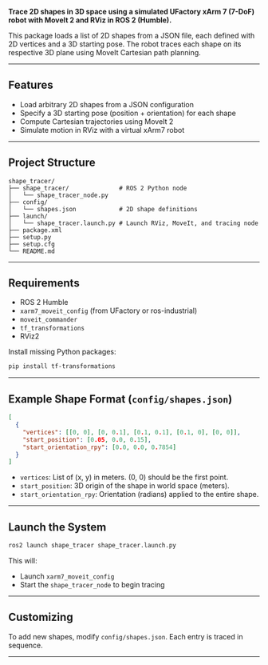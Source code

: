 **Trace 2D shapes in 3D space using a simulated UFactory xArm 7 (7-DoF) robot with MoveIt 2 and RViz in ROS 2 (Humble).**

This package loads a list of 2D shapes from a JSON file, each defined with 2D vertices and a 3D starting pose. The robot traces each shape on its respective 3D plane using MoveIt Cartesian path planning.

---

## Features

- Load arbitrary 2D shapes from a JSON configuration
- Specify a 3D starting pose (position + orientation) for each shape
- Compute Cartesian trajectories using MoveIt 2
- Simulate motion in RViz with a virtual xArm7 robot

---

## Project Structure

```
shape_tracer/
├── shape_tracer/              # ROS 2 Python node
│   └── shape_tracer_node.py
├── config/
│   └── shapes.json            # 2D shape definitions
├── launch/
│   └── shape_tracer.launch.py # Launch RViz, MoveIt, and tracing node
├── package.xml
├── setup.py
├── setup.cfg
└── README.md
```

---

## Requirements

- ROS 2 Humble
- `xarm7_moveit_config` (from UFactory or ros-industrial)
- `moveit_commander`
- `tf_transformations`
- RViz2

Install missing Python packages:
```bash
pip install tf-transformations
```

---

## Example Shape Format (`config/shapes.json`)

```json
[
  {
    "vertices": [[0, 0], [0, 0.1], [0.1, 0.1], [0.1, 0], [0, 0]],
    "start_position": [0.05, 0.0, 0.15],
    "start_orientation_rpy": [0.0, 0.0, 0.7854]
  }
]
```

- `vertices`: List of (x, y) in meters. (0, 0) should be the first point.
- `start_position`: 3D origin of the shape in world space (meters).
- `start_orientation_rpy`: Orientation (radians) applied to the entire shape.

---

## Launch the System

```bash
ros2 launch shape_tracer shape_tracer.launch.py
```

This will:
- Launch `xarm7_moveit_config`
- Start the `shape_tracer_node` to begin tracing

---

## Customizing

To add new shapes, modify `config/shapes.json`. Each entry is traced in sequence.


---
